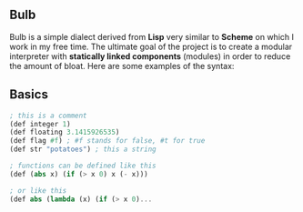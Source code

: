 ## Bulb
Bulb is a simple dialect derived from **Lisp** very similar to **Scheme** on which I work in my free time. 
The ultimate goal of the project is to create a modular interpreter with **statically linked components** (modules)
in order to reduce the amount of bloat. Here are some examples of the syntax:
## Basics
```scheme
; this is a comment
(def integer 1) 
(def floating 3.1415926535)
(def flag #f) ; #f stands for false, #t for true
(def str "potatoes") ; this a string

; functions can be defined like this 
(def (abs x) (if (> x 0) x (- x))) 

; or like this 
(def abs (lambda (x) (if (> x 0)...
```
